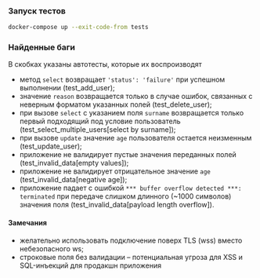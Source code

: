 ### Запуск тестов
```bash
docker-compose up --exit-code-from tests
```

### Найденные баги
В скобках указаны автотесты, которые их воспроизводят

*   метод `select` возвращает `'status': 'failure'` при успешном выполнении (test_add_user);
*   значение `reason` возвращается только в случае ошибок, связанных с неверным форматом указанных полей (test_delete_user);
*   при вызове `select` с указанием поля `surname` возвращается только первый подходящий под условие пользователь (test_select_multiple_users[select by surname]);
*   при вызове `update` значение `age` пользователя остается неизменным (test_update_user);
*   приложение не валидирует пустые значения переданных полей (test_invalid_data[empty values]);
*   приложение не валидирует отрицательное значение `age` (test_invalid_data[negative age]);
*   приложение падает с ошибкой `*** buffer overflow detected ***: terminated` при передаче слишком длинного (~1000 символов) значения поля (test_invalid_data[payload length overflow]).

#### Замечания
* желательно использовать подключение поверх TLS (wss) вместо небезопасного ws;
* строковые поля без валидации – потенциальная угроза для XSS и SQL-инъекций для продакшн приложения